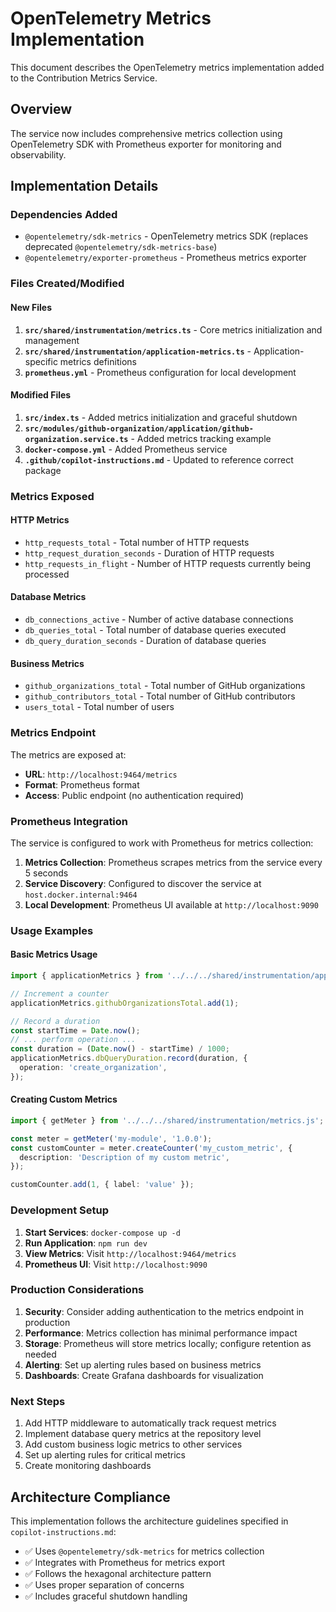 # OpenTelemetry Metrics Implementation

This document describes the OpenTelemetry metrics implementation added to the Contribution Metrics Service.

## Overview

The service now includes comprehensive metrics collection using OpenTelemetry SDK with Prometheus exporter for monitoring and observability.

## Implementation Details

### Dependencies Added
- `@opentelemetry/sdk-metrics` - OpenTelemetry metrics SDK (replaces deprecated `@opentelemetry/sdk-metrics-base`)
- `@opentelemetry/exporter-prometheus` - Prometheus metrics exporter

### Files Created/Modified

#### New Files
1. **`src/shared/instrumentation/metrics.ts`** - Core metrics initialization and management
2. **`src/shared/instrumentation/application-metrics.ts`** - Application-specific metrics definitions
3. **`prometheus.yml`** - Prometheus configuration for local development

#### Modified Files
1. **`src/index.ts`** - Added metrics initialization and graceful shutdown
2. **`src/modules/github-organization/application/github-organization.service.ts`** - Added metrics tracking example
3. **`docker-compose.yml`** - Added Prometheus service
4. **`.github/copilot-instructions.md`** - Updated to reference correct package

### Metrics Exposed

#### HTTP Metrics
- `http_requests_total` - Total number of HTTP requests
- `http_request_duration_seconds` - Duration of HTTP requests
- `http_requests_in_flight` - Number of HTTP requests currently being processed

#### Database Metrics
- `db_connections_active` - Number of active database connections
- `db_queries_total` - Total number of database queries executed
- `db_query_duration_seconds` - Duration of database queries

#### Business Metrics
- `github_organizations_total` - Total number of GitHub organizations
- `github_contributors_total` - Total number of GitHub contributors
- `users_total` - Total number of users

### Metrics Endpoint

The metrics are exposed at:
- **URL**: `http://localhost:9464/metrics`
- **Format**: Prometheus format
- **Access**: Public endpoint (no authentication required)

### Prometheus Integration

The service is configured to work with Prometheus for metrics collection:

1. **Metrics Collection**: Prometheus scrapes metrics from the service every 5 seconds
2. **Service Discovery**: Configured to discover the service at `host.docker.internal:9464`
3. **Local Development**: Prometheus UI available at `http://localhost:9090`

### Usage Examples

#### Basic Metrics Usage
```typescript
import { applicationMetrics } from '../../../shared/instrumentation/application-metrics.js';

// Increment a counter
applicationMetrics.githubOrganizationsTotal.add(1);

// Record a duration
const startTime = Date.now();
// ... perform operation ...
const duration = (Date.now() - startTime) / 1000;
applicationMetrics.dbQueryDuration.record(duration, {
  operation: 'create_organization',
});
```

#### Creating Custom Metrics
```typescript
import { getMeter } from '../../../shared/instrumentation/metrics.js';

const meter = getMeter('my-module', '1.0.0');
const customCounter = meter.createCounter('my_custom_metric', {
  description: 'Description of my custom metric',
});

customCounter.add(1, { label: 'value' });
```

### Development Setup

1. **Start Services**: `docker-compose up -d`
2. **Run Application**: `npm run dev`
3. **View Metrics**: Visit `http://localhost:9464/metrics`
4. **Prometheus UI**: Visit `http://localhost:9090`

### Production Considerations

1. **Security**: Consider adding authentication to the metrics endpoint in production
2. **Performance**: Metrics collection has minimal performance impact
3. **Storage**: Prometheus will store metrics locally; configure retention as needed
4. **Alerting**: Set up alerting rules based on business metrics
5. **Dashboards**: Create Grafana dashboards for visualization

### Next Steps

1. Add HTTP middleware to automatically track request metrics
2. Implement database query metrics at the repository level
3. Add custom business logic metrics to other services
4. Set up alerting rules for critical metrics
5. Create monitoring dashboards

## Architecture Compliance

This implementation follows the architecture guidelines specified in `copilot-instructions.md`:
- ✅ Uses `@opentelemetry/sdk-metrics` for metrics collection
- ✅ Integrates with Prometheus for metrics export
- ✅ Follows the hexagonal architecture pattern
- ✅ Uses proper separation of concerns
- ✅ Includes graceful shutdown handling
